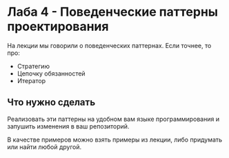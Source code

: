 # Лаба 4 - Поведенческие паттерны проектирования

На лекции мы говорили о поведенческих паттернах. Если точнее, то про:

* Стратегию
* Цепочку обязанностей
* Итератор

## Что нужно сделать
Реализовать эти паттерны на удобном вам языке программирования и запушить изменения в ваш репозиторий.

В качестве примеров можно взять примеры из лекции, либо придумать или найти любой другой.
